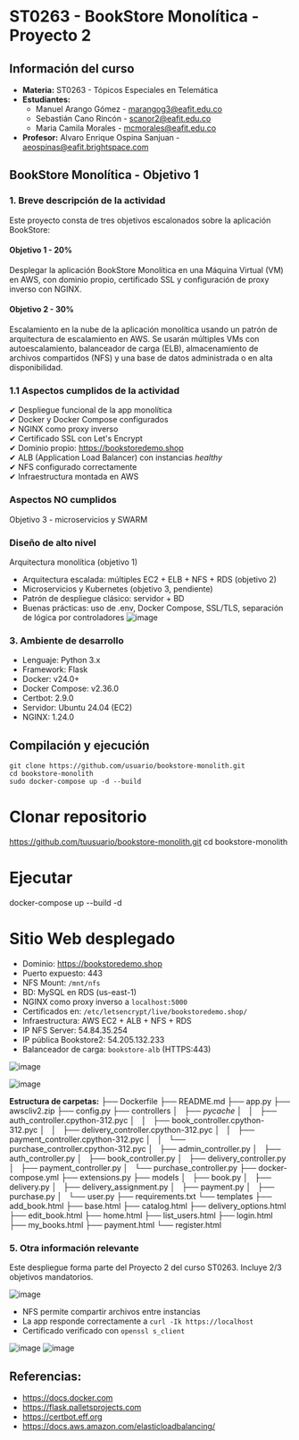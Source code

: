 # ST0263 - BookStore Monolítica - Proyecto 2

## Información del curso
- **Materia:** ST0263 - Tópicos Especiales en Telemática
- **Estudiantes:**
  - Manuel Arango Gómez - marangog3@eafit.edu.co
  - Sebastián Cano Rincón - scanor2@eafit.edu.co
  - Maria Camila Morales - mcmorales@eafit.edu.co
- **Profesor:** Alvaro Enrique Ospina Sanjuan - aeospinas@eafit.brightspace.com

## BookStore Monolítica - Objetivo 1
### 1. Breve descripción de la actividad

Este proyecto consta de tres objetivos escalonados sobre la aplicación BookStore:

#### Objetivo 1 - 20%

Desplegar la aplicación BookStore Monolítica en una Máquina Virtual (VM) en AWS, con dominio propio, certificado SSL y configuración de proxy inverso con NGINX.

#### Objetivo 2 - 30%

Escalamiento en la nube de la aplicación monolítica usando un patrón de arquitectura de escalamiento en AWS. Se usarán múltiples VMs con autoescalamiento, balanceador de carga (ELB), almacenamiento de archivos compartidos (NFS) y una base de datos administrada o en alta disponibilidad.


### 1.1 Aspectos cumplidos de la actividad

✔ Despliegue funcional de la app monolítica  
✔ Docker y Docker Compose configurados  
✔ NGINX como proxy inverso  
✔ Certificado SSL con Let's Encrypt  
✔ Dominio propio: https://bookstoredemo.shop  
✔ ALB (Application Load Balancer) con instancias *healthy*  
✔ NFS configurado correctamente  
✔ Infraestructura montada en AWS  

### Aspectos NO cumplidos

Objetivo 3 - microservicios y SWARM

### Diseño de alto nivel

 Arquitectura monolítica (objetivo 1)
- Arquitectura escalada: múltiples EC2 + ELB + NFS + RDS (objetivo 2)
- Microservicios y Kubernetes (objetivo 3, pendiente)
- Patrón de despliegue clásico: servidor + BD
- Buenas prácticas: uso de .env, Docker Compose, SSL/TLS, separación de lógica por controladores
![image](https://github.com/user-attachments/assets/8a1e674e-049b-4f74-8683-f2962db4ab66)


### 3. Ambiente de desarrollo
- Lenguaje: Python 3.x
- Framework: Flask
- Docker: v24.0+
- Docker Compose: v2.36.0
- Certbot: 2.9.0
- Servidor: Ubuntu 24.04 (EC2)
- NGINX: 1.24.0

## Compilación y ejecución

```
git clone https://github.com/usuario/bookstore-monolith.git
cd bookstore-monolith
sudo docker-compose up -d --build
```

# Clonar repositorio
https://github.com/tuusuario/bookstore-monolith.git
cd bookstore-monolith

# Ejecutar
docker-compose up --build -d

# Sitio Web desplegado

- Dominio: https://bookstoredemo.shop
- Puerto expuesto: 443
- NFS Mount: `/mnt/nfs`
- BD: MySQL en RDS (us-east-1)
- NGINX como proxy inverso a `localhost:5000`
- Certificados en: `/etc/letsencrypt/live/bookstoredemo.shop/`
- Infraestructura: AWS EC2 + ALB + NFS + RDS
- IP NFS Server: 54.84.35.254
- IP pública Bookstore2: 54.205.132.233
- Balanceador de carga: `bookstore-alb` (HTTPS:443)

![image](https://github.com/user-attachments/assets/9603591c-db48-4939-b948-dbf70e14c41c)


![image](https://github.com/user-attachments/assets/c8fce644-3ecc-412d-ad68-9c192108fbdf)

**Estructura de carpetas:**
├── Dockerfile
├── README.md
├── app.py
├── awscliv2.zip
├── config.py
├── controllers
│   ├── _pycache_
│   │   ├── auth_controller.cpython-312.pyc
│   │   ├── book_controller.cpython-312.pyc
│   │   ├── delivery_controller.cpython-312.pyc
│   │   ├── payment_controller.cpython-312.pyc
│   │   └── purchase_controller.cpython-312.pyc
│   ├── admin_controller.py
│   ├── auth_controller.py
│   ├── book_controller.py
│   ├── delivery_controller.py
│   ├── payment_controller.py
│   └── purchase_controller.py
├── docker-compose.yml
├── extensions.py
├── models
│   ├── book.py
│   ├── delivery.py
│   ├── delivery_assignment.py
│   ├── payment.py
│   ├── purchase.py
│   └── user.py
├── requirements.txt
└── templates
    ├── add_book.html
    ├── base.html
    ├── catalog.html
    ├── delivery_options.html
    ├── edit_book.html
    ├── home.html
    ├── list_users.html
    ├── login.html
    ├── my_books.html
    ├── payment.html
    └── register.html

### 5. Otra información relevante

Este despliegue forma parte del Proyecto 2 del curso ST0263. Incluye 2/3 objetivos mandatorios.


![image](https://github.com/user-attachments/assets/a83cdafd-3a51-46ac-b7f2-f2202567eae2)

 - NFS permite compartir archivos entre instancias
- La app responde correctamente a `curl -Ik https://localhost`
- Certificado verificado con `openssl s_client`

![image](https://github.com/user-attachments/assets/4d8ff9b5-39c9-45c3-b249-cfd5c4d73f7b)
![image](https://github.com/user-attachments/assets/a891b80f-b943-46ec-8789-137ed807740d)


Referencias:
------------
- https://docs.docker.com
- https://flask.palletsprojects.com
- https://certbot.eff.org
- https://docs.aws.amazon.com/elasticloadbalancing/

